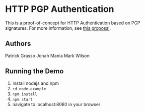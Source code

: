 # HTTP PGP Authentication

This is a proof-of-concept for HTTP Authentication based on PGP signatures. For
more information, see [this proposal](doc/http-pgp-auth.txt).

## Authors

Patrick Grasso
Jonah Mania
Mark Wilson

## Running the Demo
1. Install nodejs and npm
2. `cd node-example`
3. `npm install`
4. `npm start`
5. navigate to localhost:8080 in your browser
